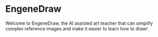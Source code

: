 # EngeneDraw

Welcome to EngeneDraw, the AI assisted art teacher that can simplify complex reference images and make it easier to learn how to draw!
